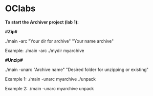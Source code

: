 # OClabs
**To start the Archiver project (lab 1):**


**#Zip#**

./main -arc "Your dir for archive" "Your name archive"

Example: ./main -arc ./mydir myarchive


**#Unzip#**

./main -unarc "Archive name" "Desired folder for unzipping or existing"

Example 1: ./main -unarc myarchive ./unpack

Example 2: ./main -unarc myarchive unpack
